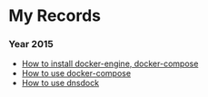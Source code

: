 # My Records

### Year 2015

- [How to install docker-engine, docker-compose](#/record/2015_11_25_11_35.md)
- [How to use docker-compose](#/record/2015_11_25_13_59.md)
- [How to use dnsdock](#/record/2015_11_26_12_38.md)
